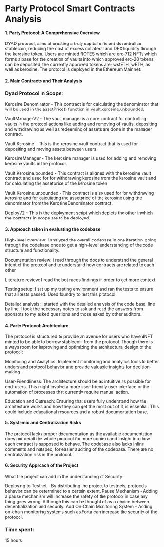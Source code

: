 #       Party Protocol Smart Contracts Analysis
####  1. Party Protocol: A Comprehensive Overview

DYAD protocol, aims at creating a truly capital efficient decentralize stablecoin, reducing the cost of excess collateral and DEX liquidity through the kerosine token. Users are minted NOTES which are erc-712 NFTs which forms a base for the creation of vaults into which approved erc-20 tokens can be deposited, the currently approved tokens are; wstETH, wETH, as well as kerosine.
The protocol is deployed in the Ethereum Mainnet.

####   2. Main Contracts and Their Analysis

###  Dyad Protocol in Scope: 
Kerosine Denominator - This contract is for calculating the denominator that will be used in the assetPrice() function in vault.kerosine.unbounded.

VaultManagerV2 - The vault manager is a core contract for controlling vaults in the protocol actions like adding and removing of vaults, depositing and withdrawing as well as redeeming of assets are done in the manager contract.

Vault.Kerosine - This is the kerosine vault contract that is used for depositing and moving assets between users.

KerosineManager - The kerosine manager is used for adding and removing kerosine vaults in the protocol.

Vault.Kerosine.bounded - This contract is aligned with the kerosine vault contract and used for for withdrawing kerosine from the kerosine vault and for calculating the assetprice of the kerosine token 

Vault.Kerosine.unbounded - This contract is also used for for withdrawing kerosine and for calculating the assetprice of the kerosine using the denominator from the KerosineDenominator contract.

DeployV2 - This is the deployment script which depicts the other inwhich the contracts in scope are to be deployed.

####  3. Approach taken in evaluating the codebase
High-level overview: I analyzed the overall codebase in one iteration, going through the codebase once to get a high-level understanding of the code structure and functionality.

Documentation review: i read through the docs to understand the general intent of the protocol and to understand how contracts are related to each other

Literature review: I read the bot races findings in order to get more context.

Testing setup: I set up my testing environment and ran the tests to ensure that all tests passed. Used foundry to test this protocol.

Detailed analysis: I started with the detailed analysis of the code base, line by line. I took the necessary notes to ask and read the answers from sponsors to my asked questions and those asked by other auditors.
#### 4. Party Protocol: Architecture 
The protocol is structured to provide an avenue for users who have dNFT minted to be able to borrow stablecoin from the protocol.
Though there is always room for improving and optimizing the architectural design of the protocol;

Monitoring and Analytics: Implement monitoring and analytics tools to better understand protocol behavior and provide valuable insights for decision-making.

User-Friendliness: The architecture should be as intuitive as possible for end-users. This might involve a more user-friendly user interface or the automation of processes that currently require manual action.

Education and Outreach: Ensuring that users fully understand how the architecture works and how they can get the most out of it, is essential. This could include educational resources and a robust documentation base.
####  5. Systemic and Centralization Risks
The protocol lacks proper documentation as the available documentation does not detail the whole protocol for more context and insight into how each contract is supposed to behave. The codebase also lacks inline comments and natspec, for easier auditing of the codebase.
There are no centralization risk in the protocol.
####  6. Security Approach of the Project
What the project can add in the understanding of Security:

Deploying to Testnet - By distributing the project to testnets, protocols behavior can be determined to a certain extent.
Pause Mechanism - Adding a pause mechanism will increase the safety of the protocol in case any thing goes wrong. Although this can be thought of as a choice between decentralization and security.
Add On-Chain Monitoring System - Adding on-chain monitoring systems such as Forta  can increase the security of the protocol.













### Time spent:
15 hours